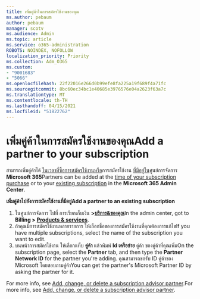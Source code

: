 ```yaml
---
title: เพิ่มคู่ค้าในการสมัครใช้งานของคุณ
ms.author: pebaum
author: pebaum
manager: scotv
ms.audience: Admin
ms.topic: article
ms.service: o365-administration
ROBOTS: NOINDEX, NOFOLLOW
localization_priority: Priority
ms.collection: Adm_O365
ms.custom:
- "9001683"
- "5066"
ms.openlocfilehash: 22f22016e266d0b99efe8fa225a19f689f4a71fc
ms.sourcegitcommit: 8bc60ec34bc1e40685e3976576e04a2623f63a7c
ms.translationtype: MT
ms.contentlocale: th-TH
ms.lasthandoff: 04/15/2021
ms.locfileid: "51822762"
---
```

# <a name="add-a-partner-to-your-subscription"></a><span data-ttu-id="e368a-102">เพิ่มคู่ค้าในการสมัครใช้งานของคุณ</span><span class="sxs-lookup"><span data-stu-id="e368a-102">Add a partner to your subscription</span></span>

<span data-ttu-id="e368a-103">สามารถเพิ่มคู่ค้าได้ [ในเวลาที่ซื้อการสมัครใช้งานหรือ](https://docs.microsoft.com/microsoft-365/admin/misc/add-partner?view=o365-worldwide#add-a-partner-at-the-time-of-purchase)การสมัครใช้งาน [ที่มีอยู่ใน](https://docs.microsoft.com/microsoft-365/admin/misc/add-partner?view=o365-worldwide#add-a-partner-to-an-existing-subscription)ศูนย์การจัดการ **Microsoft 365**</span><span class="sxs-lookup"><span data-stu-id="e368a-103">Partners can be added at the [time of your subscription purchase](https://docs.microsoft.com/microsoft-365/admin/misc/add-partner?view=o365-worldwide#add-a-partner-at-the-time-of-purchase) or to your [existing subscription](https://docs.microsoft.com/microsoft-365/admin/misc/add-partner?view=o365-worldwide#add-a-partner-to-an-existing-subscription) in the **Microsoft 365 Admin Center**.</span></span>

<span data-ttu-id="e368a-104">**เพิ่มคู่ค้าไปยังการสมัครใช้งานที่มีอยู่**</span><span class="sxs-lookup"><span data-stu-id="e368a-104">**Add a partner to an existing subscription**</span></span>

1. <span data-ttu-id="e368a-105">ในศูนย์การจัดการ ไปที่ การเรียกเก็บเงิน **>[บริการ&ของคุณ](https://go.microsoft.com/fwlink/p/?linkid=842054)**</span><span class="sxs-lookup"><span data-stu-id="e368a-105">In the admin center, got to **Billing > [Products & services](https://go.microsoft.com/fwlink/p/?linkid=842054)**.</span></span> 
2. <span data-ttu-id="e368a-106">ถ้าคุณมีการสมัครใช้งานหลายรายการ ให้เลือกชื่อของการสมัครใช้งานที่คุณต้องการแก้ไข</span><span class="sxs-lookup"><span data-stu-id="e368a-106">If you have multiple subscriptions, select the name of the subscription you want to edit.</span></span> 
3. <span data-ttu-id="e368a-107">บนหน้าการสมัครใช้งาน ให้เลือกแท็บ **คู่ค้า** แล้วพิมพ์ **Id เครือข่าย** คู่ค้า ของคู่ค้าที่คุณเพิ่ม</span><span class="sxs-lookup"><span data-stu-id="e368a-107">On the subscription page, select the **Partner** tab, and then type the **Partner Network ID** for the partner you're adding.</span></span> <span data-ttu-id="e368a-108">คุณสามารถขอรับ ID คู่ค้าของ Microsoft โดยสอบถามคู่ค้า</span><span class="sxs-lookup"><span data-stu-id="e368a-108">You can get the partner's Microsoft Partner ID by asking the partner for it.</span></span> 

<span data-ttu-id="e368a-109">For more info, see [Add, change, or delete a subscription advisor partner](https://docs.microsoft.com/microsoft-365/admin/misc/add-partner).</span><span class="sxs-lookup"><span data-stu-id="e368a-109">For more info, see [Add, change, or delete a subscription advisor partner](https://docs.microsoft.com/microsoft-365/admin/misc/add-partner).</span></span> 
